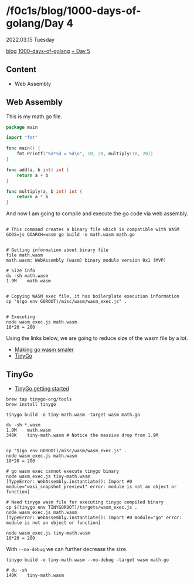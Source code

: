 <html lang="en">
<head>
<meta charset="UTF-8" />
<meta name="viewport" content="width=device-width, initial-scale=1" />
<title>blog.f0c1s.com/1000-days-of-golang/day 5</title>
<script src="../setup.js" async></script>
<link rel="stylesheet" href="../index.css" />
<link rel="stylesheet" href="../highlight/styles/monokai.min.css"/>
<script src="../highlight/highlight.min.js"></script>
</head>

<body onload="setup()">
<h1>/f0c1s/blog/1000-days-of-golang/Day 4</h1>

2022.03.15 Tuesday

<p>
    <a href="../index.html">blog</a>
    <a href="../1000-days-of-golang/1000-days-of-golang.html">1000-days-of-golang</a>
    <a href="../1000-days-of-golang/day-6-2022.04.30.html">+ Day 5</a>
</p>


## Content

- Web Assembly


## Web Assembly

This is my math.go file.

```go
package main

import "fmt"

func main() {
	fmt.Printf("%d*%d = %d\n", 10, 20, multiply(10, 20))
}

func add(a, b int) int {
	return a + b
}

func multiply(a, b int) int {
	return a * b
}
```

And now I am going to compile and execute the go code via web assembly.

```shell

# This command creates a binary file which is compatible with WASM
GOOS=js GOARCH=wasm go build -o math.wasm math.go


# Getting information about binary file
file math.wasm
math.wasm: WebAssembly (wasm) binary module version 0x1 (MVP)

# Size info
du -sh math.wasm
1.9M    math.wasm


# Copying WASM exec file, it has boilerplate execution information
cp "$(go env GOROOT)/misc/wasm/wasm_exec.js" .


# Executing
node wasm_exec.js math.wasm
10*20 = 200

```

Using the links below, we are going to reduce size of the wasm file by a lot.

- [Making go wasm smaler](https://dev.bitolog.com/minimizing-go-webassembly-binary-size/)
- [TinyGo](https://tinygo.org/)

## TinyGo

- [TinyGo getting started](https://tinygo.org/getting-started/install/macos/)

```shell
brew tap tinygo-org/tools
brew install tinygo

tinygo build -o tiny-math.wasm -target wasm math.go

du -sh *.wasm
1.9M    math.wasm
348K    tiny-math.wasm # Notice the massive drop from 1.9M


cp "$(go env GOROOT)/misc/wasm/wasm_exec.js" .
node wasm_exec.js math.wasm
10*20 = 200

# go wasm exec cannot execute tinygo binary
node wasm_exec.js tiny-math.wasm
[TypeError: WebAssembly.instantiate(): Import #0 module="wasi_snapshot_preview1" error: module is not an object or function]

# Need tinygo wasm file for executing tinygo compiled binary
cp $(tinygo env TINYGOROOT)/targets/wasm_exec.js .
node wasm_exec.js math.wasm
[TypeError: WebAssembly.instantiate(): Import #0 module="go" error: module is not an object or function]

node wasm_exec.js tiny-math.wasm
10*20 = 200

```

With `--no-debug` we can further decrease the size.

```shell
tinygo build -o tiny-math.wasm --no-debug -target wasm math.go

# du -sh
140K    tiny-math.wasm
```

</body>
</html>

